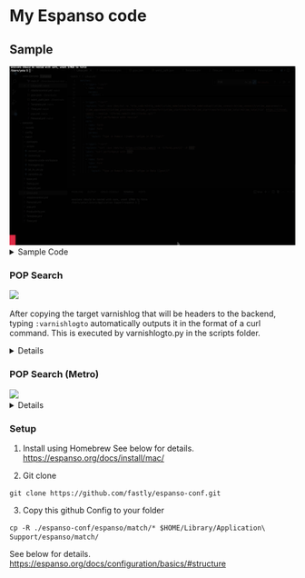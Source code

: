 # My Espanso code

## Sample

<img src="doc/curl.gif" width="900">

<details>

<summary>Sample Code</summary>

```
matches:
  - trigger: ":curl"
    replace: "curl -svo /dev/nul -w 'http_code:%{http_code}\\ntime_namelookup:%{time_namelookup}\\ntime_connect:%{time_connect}\\ntime_appconnect:%{time_appconnect}\\ntime_pretransfer:%{time_pretransfer}\\ntime_starttransfer:%{time_starttransfer}\\ntime_total:%{time_total}\\n' https://{{form1.name}}"
    label: "curl performance"
    vars:
    - name: form1
      type: form
      params:
        layout: |
          Type in Domain [[name]]

  - trigger: ":curl"
    replace: "curl -svo /dev/nul -w 'http_code:%{http_code}\\ntime_namelookup:%{time_namelookup}\\ntime_connect:%{time_connect}\\ntime_appconnect:%{time_appconnect}\\ntime_pretransfer:%{time_pretransfer}\\ntime_starttransfer:%{time_starttransfer}\\ntime_total:%{time_total}\\n' https://{{form1.name}} --resolve '{{form1.name}}:443:{{form1.ip}}'"
    label: "curl performance with resolve"
    vars:
    - name: form1
      type: form
      params:
        layout: "Type in Domain [[name]] \nType in IP [[ip]]"
```
</details>

</details>

### POP Search
<img src="doc/pop_search.gif" width="900">

After copying the target varnishlog that will be headers to the backend, typing `:varnishlogto` automatically outputs it in the format of a curl command.
This is executed by varnishlogto.py in the scripts folder.

<details>

```
  - trigger: ":pop"
    replace: "{{output}}"
    label: "POP: ADL | City: Adelaide | Country: Australia"
    vars:
      - name: output
        type: shell
        params:
          cmd: 'echo "https://www.google.com/maps/search/?api=1&query=-34.9285,138.6007" | pbcopy'

  - trigger: ":pop"
    replace: "{{output}}"
    label: "POP: AMS | City: Amsterdam | Country: Netherlands"
    vars:
      - name: output
        type: shell
        params:
          cmd: 'echo "https://www.google.com/maps/search/?api=1&query=52.308613,4.763889" | pbcopy'
```


</details>


### POP Search (Metro)
<img src="doc/POP_search_metro.gif" width="900">

<details>

```
  - trigger: ":pop"
    label: "POP: FRA | City: Frankfurt | Country: Germany"
    replace: "{{output}}"
    vars:
    - name: "form1"
      type: form
      params:
        layout: "Metro : EDDF823, ETOU822: [[sample]]"
        fields:
          sample:
            type: choice
            values:
              - TAP SUBMIT
    - name: output
      type: shell
      params:
       cmd: 'echo "https://www.google.com/maps/search/?api=1&query=50.026421,8.543125" | pbcopy'
```

</details>


### Setup 

1. Install using Homebrew
See below for details.
https://espanso.org/docs/install/mac/

2. Git clone
```
git clone https://github.com/fastly/espanso-conf.git
```

3. Copy this github Config to your folder

```
cp -R ./espanso-conf/espanso/match/* $HOME/Library/Application\ Support/espanso/match/
```
See below for details.
https://espanso.org/docs/configuration/basics/#structure 
